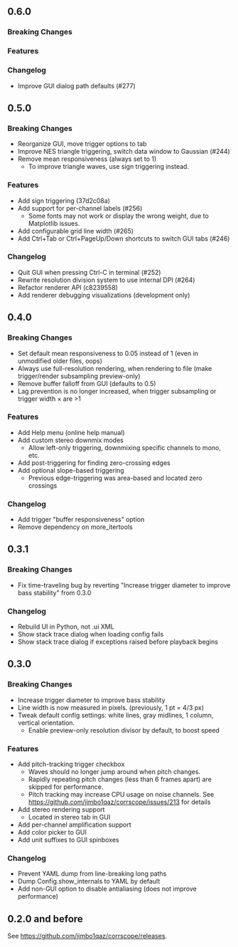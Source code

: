 ## 0.6.0

### Breaking Changes

### Features

### Changelog

- Improve GUI dialog path defaults (#277)

## 0.5.0

### Breaking Changes

- Reorganize GUI, move trigger options to tab
- Improve NES triangle triggering, switch data window to Gaussian (#244)
- Remove mean responsiveness (always set to 1)
    - To improve triangle waves, use sign triggering instead.

### Features

- Add sign triggering (37d2c08a)
- Add support for per-channel labels (#256)
    - Some fonts may not work or display the wrong weight, due to Matplotlib issues.
- Add configurable grid line width (#265)
- Add Ctrl+Tab or Ctrl+PageUp/Down shortcuts to switch GUI tabs (#246)

### Changelog

- Quit GUI when pressing Ctrl-C in terminal (#252)
- Rewrite resolution division system to use internal DPI (#264)
- Refactor renderer API (c8239558)
- Add renderer debugging visualizations (development only)

## 0.4.0

### Breaking Changes

- Set default mean responsiveness to 0.05 instead of 1 (even in unmodified older files, oops)
- Always use full-resolution rendering, when rendering to file (make trigger/render subsampling preview-only)
- Remove buffer falloff from GUI (defaults to 0.5)
- Lag prevention is no longer increased, when trigger subsampling or trigger width × are >1

### Features

- Add Help menu (online help manual)
- Add custom stereo downmix modes
    - Allow left-only triggering, downmixing specific channels to mono, etc.
- Add post-triggering for finding zero-crossing edges
- Add optional slope-based triggering
    - Previous edge-triggering was area-based and located zero crossings

### Changelog

- Add trigger "buffer responsiveness" option
- Remove dependency on more_itertools


## 0.3.1

### Breaking Changes
- Fix time-traveling bug by reverting "Increase trigger diameter to improve bass stability" from 0.3.0

### Changelog

- Rebuild UI in Python, not .ui XML
- Show stack trace dialog when loading config fails
- Show stack trace dialog if exceptions raised before playback begins


## 0.3.0

### Breaking Changes

- Increase trigger diameter to improve bass stability
- Line width is now measured in pixels. (previously, 1 pt = 4/3 px)
- Tweak default config settings: white lines, gray midlines, 1 column, vertical orientation.
    - Enable preview-only resolution divisor by default, to boost speed

### Features

- Add pitch-tracking trigger checkbox
    - Waves should no longer jump around when pitch changes.
    - Rapidly repeating pitch changes (less than 6 frames apart) are skipped for performance.
    - Pitch tracking may increase CPU usage on noise channels. See https://github.com/jimbo1qaz/corrscope/issues/213 for details
- Add stereo rendering support
    - Located in stereo tab in GUI
- Add per-channel amplification support
- Add color picker to GUI
- Add unit suffixes to GUI spinboxes

### Changelog

- Prevent YAML dump from line-breaking long paths
- Dump Config.show_internals to YAML by default
- Add non-GUI option to disable antialiasing (does not improve performance)


## 0.2.0 and before

See https://github.com/jimbo1qaz/corrscope/releases.

